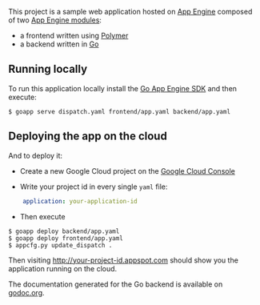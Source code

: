 
This project is a sample web application hosted on [App Engine][1] composed of
two [App Engine modules][2]:

- a frontend written using [Polymer][3]
- a backend written in [Go][4]

## Running locally

To run this application locally install the [Go App Engine SDK][7] and then execute:

```
$ goapp serve dispatch.yaml frontend/app.yaml backend/app.yaml
```

## Deploying the app on the cloud

And to deploy it:

- Create a new Google Cloud project on the [Google Cloud Console][8]

- Write your project id in every single `yaml` file:

```yaml
	application: your-application-id
```

- Then execute

```
$ goapp deploy backend/app.yaml
$ goapp deploy frontend/app.yaml
$ appcfg.py update_dispatch .
```

Then visiting http://your-project-id.appspot.com should show you the application
running on the cloud.

The documentation generated for the Go backend is available on [godoc.org][10].

[1]: https://cloud.google.com/appengine/docs
[2]: https://cloud.google.com/appengine/docs/go/modules
[3]: https://www.polymer-project.org
[4]: https://golang.org
[7]: https://cloud.google.com/appengine/downloads
[8]: https://console.developers.google.com
[9]: https://console.developers.google.com
[10]: http://godoc.org/github.com/googlesamples/cloud-polymer-go/backend


